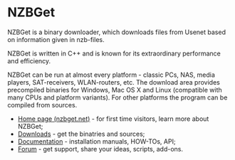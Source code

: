 # NZBGet #
NZBGet is a binary downloader, which downloads files from Usenet
based on information given in nzb-files. 

NZBGet is written in C++ and is known for its extraordinary performance and efficiency.

NZBGet can be run at almost every platform - classic PCs, NAS, media players, SAT-receivers, WLAN-routers, etc.
The download area provides precompiled binaries
for Windows, Mac OS X and Linux (compatible with many CPUs and platform variants). For other platforms
the program can be compiled from sources.

- [Home page (nzbget.net)](http://nzbget.net) - for first time visitors, learn more about NZBGet;
- [Downloads](http://nzbget.net) - get the binatries and sources;
- [Documentation](https://github.com/nzbget/nzbget/wiki) - installation manuals, HOW-TOs, API;
- [Forum](http://forum.nzbget.net) - get support, share your ideas, scripts, add-ons.
